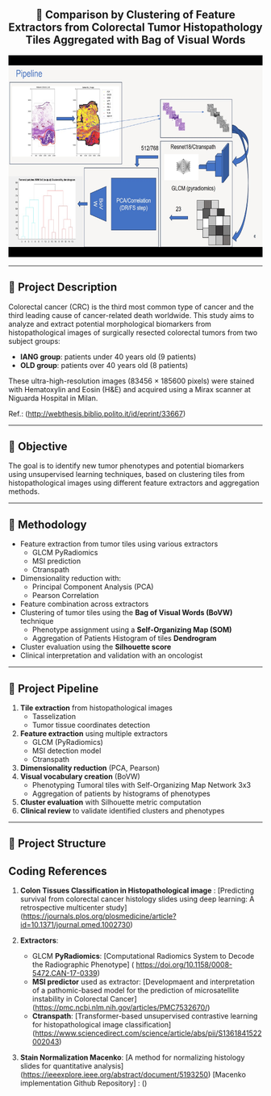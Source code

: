 <h2 align="center">🧬 Comparison by Clustering of Feature Extractors from Colorectal Tumor Histopathology Tiles Aggregated with Bag of Visual Words</h2>

<p align="center">
  <img src="https://github.com/Tonyb94/DigitalPathology/blob/master/PIPELINE.jpeg" height="400" alt="Project Pipeline" />
</p>

---

## 📝 Project Description

Colorectal cancer (CRC) is the third most common type of cancer and the third leading cause of cancer-related death worldwide. This study aims to analyze and extract potential morphological biomarkers from histopathological images of surgically resected colorectal tumors from two subject groups:

- **IANG group**: patients under 40 years old (9 patients)
- **OLD group**: patients over 40 years old (8 patients)

These ultra-high-resolution images (83456 × 185600 pixels) were stained with Hematoxylin and Eosin (H&E) and acquired using a Mirax scanner at Niguarda Hospital in Milan.

Ref.: (http://webthesis.biblio.polito.it/id/eprint/33667)

---

## 🎯 Objective

The goal is to identify new tumor phenotypes and potential biomarkers using unsupervised learning techniques, based on clustering tiles from histopathological images using different feature extractors and aggregation methods.

---

## 🔬 Methodology

- Feature extraction from tumor tiles using various extractors 
  - GLCM PyRadiomics
  - MSI prediction
  - Ctranspath
- Dimensionality reduction with:
  - Principal Component Analysis (PCA)
  - Pearson Correlation
- Feature combination across extractors
- Clustering of tumor tiles using the **Bag of Visual Words (BoVW)** technique
  - Phenotype assignment using a **Self-Organizing Map (SOM)**
  - Aggregation of Patients Histogram of tiles **Dendrogram**
- Cluster evaluation using the **Silhouette score**
- Clinical interpretation and validation with an oncologist

---

## 🔄 Project Pipeline

1. **Tile extraction** from histopathological images
    - Tasselization
    - Tumor tissue coordinates detection
2. **Feature extraction** using multiple extractors
    - GLCM (PyRadiomics)
    - MSI detection model
    - Ctranspath
3. **Dimensionality reduction** (PCA, Pearson)
4. **Visual vocabulary creation** (BoVW)
    - Phenotyping Tumoral tiles with Self-Organizing Map Network 3x3
    - Aggregation of patients by histograms of phenotypes
6. **Cluster evaluation** with Silhouette metric computation
7. **Clinical review** to validate identified clusters and phenotypes

---

## 📁 Project Structure

## Coding References

1. **Colon Tissues Classification in Histopathological image** : [Predicting survival from colorectal cancer histology slides using deep learning: A retrospective multicenter study] (https://journals.plos.org/plosmedicine/article?id=10.1371/journal.pmed.1002730)

2. **Extractors**:

    - GLCM **PyRadiomics**: [Computational Radiomics System to Decode the Radiographic Phenotype] ( https://doi.org/10.1158/0008-5472.CAN-17-0339)
    - **MSI predictor** used as extractor: [Developmaent and interpretation of a pathomic-based model for the prediction of microsatellite instability in  Colorectal Cancer] (https://pmc.ncbi.nlm.nih.gov/articles/PMC7532670/)
    - **Ctranspath**: [Transformer-based unsupervised contrastive learning for histopathological image classification] (https://www.sciencedirect.com/science/article/abs/pii/S1361841522002043)

3. **Stain Normalization Macenko**: [A method for normalizing histology slides for quantitative analysis] (https://ieeexplore.ieee.org/abstract/document/5193250) [Macenko implementation Github Repository] : ()
